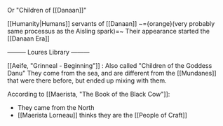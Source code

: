 Or "Children of [[Danaan]]"

[[Humanity|Humans]] servants of [[Danaan]] ~={orange}(very probably same processus as the Aisling spark)=~
Their appearance started the [[Danaan Era]]

——— Loures Library ———

[[Aeife, "Grinneal - Beginning"]] :
Also called "Children of the Goddess Danu"
They come from the sea, and are different from the [[Mundanes]] that were there before, but ended up mixing with them.

According to [[Maerista, "The Book of the Black Cow"]]:
- They came from the North
- [[Maerista Lorneau]] thinks they are the [[People of Craft]]